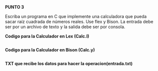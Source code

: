 **PUNTO 3**

Escriba un programa en C que implemente una calculadora que pueda sacar raíz cuadrada de números reales. Use flex y Bison. La entrada debe ser por un archivo de texto y la 
salida debe ser por consola.


**Codigo para la Calculador en Lex (Calc.l)**
```txt


```
**Codigo para la Calculador en Bison (Calc.y)**
```txt


```
**TXT que recibe los datos para hacer la operacion(entrada.txt)**
```txt


```

